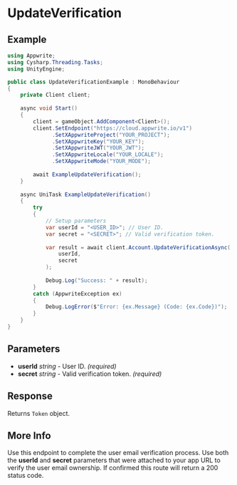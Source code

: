 # UpdateVerification

## Example

```csharp
using Appwrite;
using Cysharp.Threading.Tasks;
using UnityEngine;

public class UpdateVerificationExample : MonoBehaviour
{
    private Client client;
    
    async void Start()
    {
        client = gameObject.AddComponent<Client>();
        client.SetEndpoint("https://cloud.appwrite.io/v1")
              .SetXAppwriteProject("YOUR_PROJECT");
              .SetXAppwriteKey("YOUR_KEY");
              .SetXAppwriteJWT("YOUR_JWT");
              .SetXAppwriteLocale("YOUR_LOCALE");
              .SetXAppwriteMode("YOUR_MODE");
        
        await ExampleUpdateVerification();
    }
    
    async UniTask ExampleUpdateVerification()
    {
        try
        {
            // Setup parameters
            var userId = "<USER_ID>"; // User ID.
            var secret = "<SECRET>"; // Valid verification token.
            
            var result = await client.Account.UpdateVerificationAsync(
                userId,
                secret
            );
            
            Debug.Log("Success: " + result);
        }
        catch (AppwriteException ex)
        {
            Debug.LogError($"Error: {ex.Message} (Code: {ex.Code})");
        }
    }
}
```

## Parameters

- **userId** *string* - User ID. *(required)*
- **secret** *string* - Valid verification token. *(required)*

## Response

Returns `Token` object.
## More Info

Use this endpoint to complete the user email verification process. Use both the **userId** and **secret** parameters that were attached to your app URL to verify the user email ownership. If confirmed this route will return a 200 status code.
